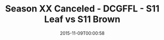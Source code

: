 ---
title: Season XX Canceled - DCGFFL - S11 Leaf vs S11 Brown
teams-score:
- team: _teams/s11-leaf.md
  score:
- team: _teams/s11-brown.md
  score:
mvp: ''
game-ball: ''
sportsperson: ''
season: 11
week:
date: '2015-11-09T00:00:58'
pageid: season-11-playoffs-november-8-2015-925-vs-938
---